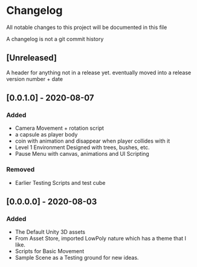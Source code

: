 # Changelog
All notable changes to this project will be documented in this file

A changelog is not a git commit history

## [Unreleased]
A header for anything not in a release yet. eventually moved into a release version number + date


## [0.0.1.0] - 2020-08-07
### Added
- Camera Movement + rotation script
- a capsule as player body
- coin with animation and disappear when player collides with it
- Level 1 Environment Designed with trees, bushes, etc.
- Pause Menu with canvas, animations and UI Scripting

### Removed
- Earlier Testing Scripts and test cube

## [0.0.0.0] - 2020-08-03
### Added
- The Default Unity 3D assets
- From Asset Store, imported LowPoly nature which has a theme that I like.
- Scripts for Basic Movement
- Sample Scene as a Testing ground for new ideas.
